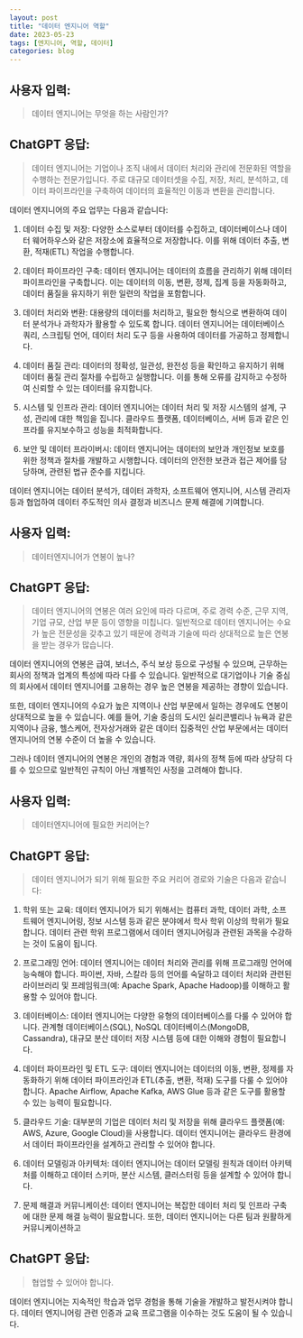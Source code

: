 ```yaml
---
layout: post
title: "데이터 엔지니어 역할"
date: 2023-05-23
tags: [엔지니어, 역할, 데이터]
categories: blog
---
```


## 사용자 입력:
> 데이터 엔지니어는 무엇을 하는 사람인가?

## ChatGPT 응답:
> 데이터 엔지니어는 기업이나 조직 내에서 데이터 처리와 관리에 전문화된 역할을 수행하는 전문가입니다. 주로 대규모 데이터셋을 수집, 저장, 처리, 분석하고, 데이터 파이프라인을 구축하여 데이터의 효율적인 이동과 변환을 관리합니다.

데이터 엔지니어의 주요 업무는 다음과 같습니다:

1. 데이터 수집 및 저장: 다양한 소스로부터 데이터를 수집하고, 데이터베이스나 데이터 웨어하우스와 같은 저장소에 효율적으로 저장합니다. 이를 위해 데이터 추출, 변환, 적재(ETL) 작업을 수행합니다.

2. 데이터 파이프라인 구축: 데이터 엔지니어는 데이터의 흐름을 관리하기 위해 데이터 파이프라인을 구축합니다. 이는 데이터의 이동, 변환, 정제, 집계 등을 자동화하고, 데이터 품질을 유지하기 위한 일련의 작업을 포함합니다.

3. 데이터 처리와 변환: 대용량의 데이터를 처리하고, 필요한 형식으로 변환하여 데이터 분석가나 과학자가 활용할 수 있도록 합니다. 데이터 엔지니어는 데이터베이스 쿼리, 스크립팅 언어, 데이터 처리 도구 등을 사용하여 데이터를 가공하고 정제합니다.

4. 데이터 품질 관리: 데이터의 정확성, 일관성, 완전성 등을 확인하고 유지하기 위해 데이터 품질 관리 절차를 수립하고 실행합니다. 이를 통해 오류를 감지하고 수정하여 신뢰할 수 있는 데이터를 유지합니다.

5. 시스템 및 인프라 관리: 데이터 엔지니어는 데이터 처리 및 저장 시스템의 설계, 구성, 관리에 대한 책임을 집니다. 클라우드 플랫폼, 데이터베이스, 서버 등과 같은 인프라를 유지보수하고 성능을 최적화합니다.

6. 보안 및 데이터 프라이버시: 데이터 엔지니어는 데이터의 보안과 개인정보 보호를 위한 정책과 절차를 개발하고 시행합니다. 데이터의 안전한 보관과 접근 제어를 담당하며, 관련된 법규 준수를 지킵니다.

데이터 엔지니어는 데이터 분석가, 데이터 과학자, 소프트웨어 엔지니어, 시스템 관리자 등과 협업하여 데이터 주도적인 의사 결정과 비즈니스 문제 해결에 기여합니다.

## 사용자 입력:
> 데이터엔지니어가 연봉이 높나?

## ChatGPT 응답:
> 데이터 엔지니어의 연봉은 여러 요인에 따라 다르며, 주로 경력 수준, 근무 지역, 기업 규모, 산업 부문 등이 영향을 미칩니다. 일반적으로 데이터 엔지니어는 수요가 높은 전문성을 갖추고 있기 때문에 경력과 기술에 따라 상대적으로 높은 연봉을 받는 경우가 많습니다. 

데이터 엔지니어의 연봉은 급여, 보너스, 주식 보상 등으로 구성될 수 있으며, 근무하는 회사의 정책과 업계의 특성에 따라 다를 수 있습니다. 일반적으로 대기업이나 기술 중심의 회사에서 데이터 엔지니어를 고용하는 경우 높은 연봉을 제공하는 경향이 있습니다.

또한, 데이터 엔지니어의 수요가 높은 지역이나 산업 부문에서 일하는 경우에도 연봉이 상대적으로 높을 수 있습니다. 예를 들어, 기술 중심의 도시인 실리콘밸리나 뉴욕과 같은 지역이나 금융, 헬스케어, 전자상거래와 같은 데이터 집중적인 산업 부문에서는 데이터 엔지니어의 연봉 수준이 더 높을 수 있습니다.

그러나 데이터 엔지니어의 연봉은 개인의 경험과 역량, 회사의 정책 등에 따라 상당히 다를 수 있으므로 일반적인 규칙이 아닌 개별적인 사정을 고려해야 합니다.

## 사용자 입력:
> 데이터엔지니어에 필요한 커리어는?

## ChatGPT 응답:
> 데이터 엔지니어가 되기 위해 필요한 주요 커리어 경로와 기술은 다음과 같습니다:

1. 학위 또는 교육: 데이터 엔지니어가 되기 위해서는 컴퓨터 과학, 데이터 과학, 소프트웨어 엔지니어링, 정보 시스템 등과 같은 분야에서 학사 학위 이상의 학위가 필요합니다. 데이터 관련 학위 프로그램에서 데이터 엔지니어링과 관련된 과목을 수강하는 것이 도움이 됩니다.

2. 프로그래밍 언어: 데이터 엔지니어는 데이터 처리와 관리를 위해 프로그래밍 언어에 능숙해야 합니다. 파이썬, 자바, 스칼라 등의 언어를 숙달하고 데이터 처리와 관련된 라이브러리 및 프레임워크(예: Apache Spark, Apache Hadoop)를 이해하고 활용할 수 있어야 합니다.

3. 데이터베이스: 데이터 엔지니어는 다양한 유형의 데이터베이스를 다룰 수 있어야 합니다. 관계형 데이터베이스(SQL), NoSQL 데이터베이스(MongoDB, Cassandra), 대규모 분산 데이터 저장 시스템 등에 대한 이해와 경험이 필요합니다.

4. 데이터 파이프라인 및 ETL 도구: 데이터 엔지니어는 데이터의 이동, 변환, 정제를 자동화하기 위해 데이터 파이프라인과 ETL(추출, 변환, 적재) 도구를 다룰 수 있어야 합니다. Apache Airflow, Apache Kafka, AWS Glue 등과 같은 도구를 활용할 수 있는 능력이 필요합니다.

5. 클라우드 기술: 대부분의 기업은 데이터 처리 및 저장을 위해 클라우드 플랫폼(예: AWS, Azure, Google Cloud)을 사용합니다. 데이터 엔지니어는 클라우드 환경에서 데이터 파이프라인을 설계하고 관리할 수 있어야 합니다.

6. 데이터 모델링과 아키텍처: 데이터 엔지니어는 데이터 모델링 원칙과 데이터 아키텍처를 이해하고 데이터 스키마, 분산 시스템, 클러스터링 등을 설계할 수 있어야 합니다.

7. 문제 해결과 커뮤니케이션: 데이터 엔지니어는 복잡한 데이터 처리 및 인프라 구축에 대한 문제 해결 능력이 필요합니다. 또한, 데이터 엔지니어는 다른 팀과 원활하게 커뮤니케이션하고

## ChatGPT 응답:
>  협업할 수 있어야 합니다.

데이터 엔지니어는 지속적인 학습과 업무 경험을 통해 기술을 개발하고 발전시켜야 합니다. 데이터 엔지니어링 관련 인증과 교육 프로그램을 이수하는 것도 도움이 될 수 있습니다.

